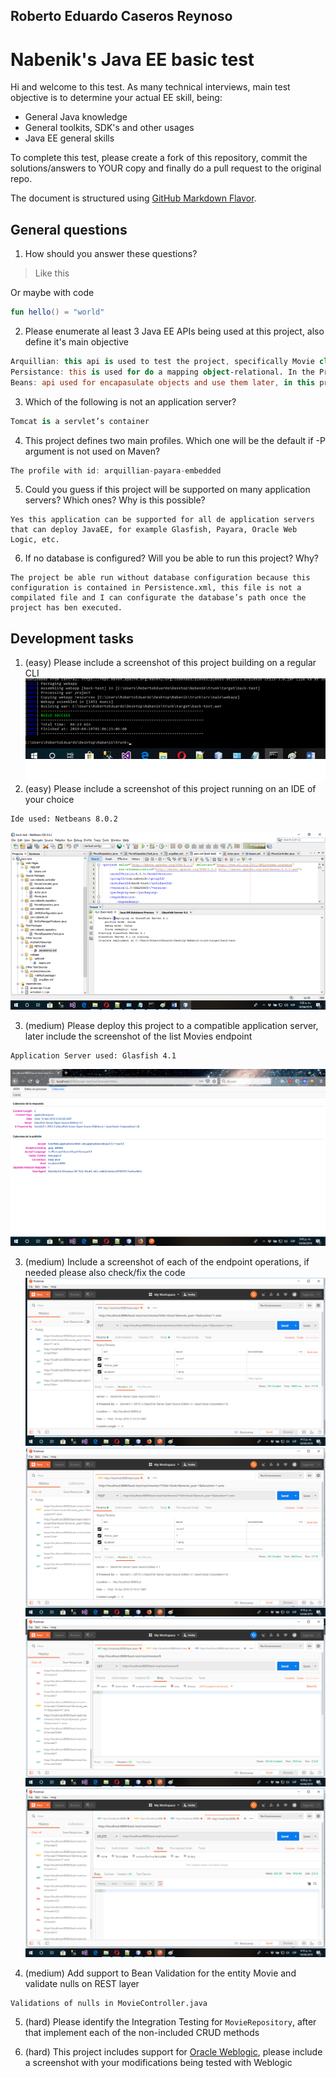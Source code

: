 ## Roberto Eduardo Caseros Reynoso

# Nabenik's Java EE basic test

Hi and welcome to this test. As many technical interviews, main test objective is to determine your actual EE skill, being:

- General Java knowledge
- General toolkits, SDK's and other usages
- Java EE general skills

To complete this test, please create a fork of this repository, commit the solutions/answers to YOUR copy and finally do a pull request to the original repo.

The document is structured using [GitHub Markdown Flavor](https://github.com/adam-p/markdown-here/wiki/Markdown-Cheatsheet#code).

## General questions

1. How should you answer these questions?

> Like this

Or maybe with code

```kotlin
fun hello() = "world"
```

2. Please enumerate al least 3 Java EE APIs being used at this project, also define it's main objective
```kotlin
Arquillian: this api is used to test the project, specifically Movie class; for this class Arquillian was used for a unit test, in this test was created a object Movie and inserted into to MovieRepository, i suppose MovieRepository generate a Id for each movie inserted.
Persistance: this is used for do a mapping object-relational. In the Project this api is usen for do a mapping of a object Actor whith a entity relational named Actor, the same form happend with object Movie.
Beans: api used for encapasulate objects and use them later, in this project the api encapsulate the object Movie and Actor implementing Serializable class and mapping each object with Persistance api.
```
3. Which of the following is not an application server?
```kotlin
Tomcat is a servlet’s container
```


4. This project defines two main profiles. Which one will be the default if -P argument is not used on Maven?
```kotlin
The profile with id: arquillian-payara-embedded
```

5. Could you guess if this project will be supported on many application servers? Which ones? Why is this possible?
```
Yes this application can be supported for all de application servers that can deploy JavaEE, for example Glasfish, Payara, Oracle Web Logic, etc.
```
6. If no database is configured? Will you be able to run this project? Why?
```
The project be able run without database configuration because this configuration is contained in Persistence.xml, this file is not a compilated file and I can configurate the database’s path once the project has ben executed.
```
## Development tasks

1. (easy) Please include a screenshot of this project building on a regular CLI
![](Dev1.png?raw=true)
2. (easy) Please include a screenshot of this project running on an IDE of your choice
```
Ide used: Netbeans 8.0.2
```
![](Dev2.png?raw=true)

3. (medium) Please deploy this project to a compatible application server, later include the screenshot of the list Movies endpoint
```
Application Server used: Glasfish 4.1
```
![](Dev3.png?raw=true)

3. (medium) Include a screenshot of each of the endpoint operations, if needed please also check/fix the code
![](Dev4a.png?raw=true)
![](Dev4b.png?raw=true)
![](Dev4c.png?raw=true)
![](Dev4d.png?raw=true)

4. (medium) Add support to Bean Validation for the entity Movie and validate nulls on REST layer
```
Validations of nulls in MovieController.java
```
5. (hard) Please identify the Integration Testing for `MovieRepository`, after that implement each of the non-included CRUD methods

6. (hard) This project includes support for [Oracle Weblogic](https://www.oracle.com/technetwork/middleware/weblogic/downloads/wls-main-097127.html), please include a screenshot with your modifications being tested with Weblogic 